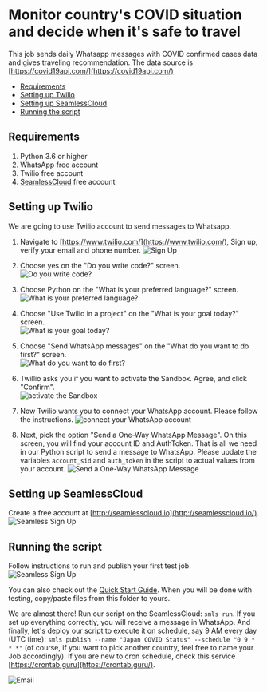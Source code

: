 # Monitor country's COVID situation and decide when it's safe to travel

This job sends daily Whatsapp messages with COVID confirmed cases data and gives traveling recommendation. The data source is [https://covid19api.com/](https://covid19api.com/)  

- [Requirements](#requirements)
- [Setting up Twilio](#setting-up-twilio)
- [Setting up SeamlessCloud](#setting-up-seamlesscloud)
- [Running the script]()

## Requirements
1. Python 3.6 or higher
2. WhatsApp free account
3. Twilio free account
4. [SeamlessCloud](http://seamlesscloud.io/) free account

## Setting up Twilio
We are going to use Twilio account to send messages to Whatsapp. 

1. Navigate to [https://www.twilio.com/](https://www.twilio.com/), Sign up, verify your email and phone number.
    ![Sign Up](../images/monitor_country_covid_status/1.png)

2. Choose yes on the "Do you write code?" screen.   
    ![Do you write code?](../images/monitor_country_covid_status/2.png)
    
3. Choose Python on the "What is your preferred language?" screen.   
    ![What is your preferred language?](../images/monitor_country_covid_status/3.png)
    
4. Choose "Use Twilio in a project" on the "What is your goal today?" screen.   
    ![What is your goal today?](../images/monitor_country_covid_status/4.png)
    
5. Choose "Send WhatsApp messages" on the "What do you want to do first?" screen.   
    ![What do you want to do first?](../images/monitor_country_covid_status/5.png)
    
6. Twillio asks you if you want to activate the Sandbox. Agree, and click "Confirm".   
    ![activate the Sandbox](../images/monitor_country_covid_status/6.png)
    
7. Now Twilio wants you to connect your WhatsApp account. Please follow the instructions.
    ![connect your WhatsApp account](../images/monitor_country_covid_status/7.png)
    
8. Next, pick the option "Send a One-Way WhatsApp Message". On this screen, you will find your account ID and AuthToken. That is all we need in our Python script to send a message to WhatsApp. Please update the variables `account_sid` and `auth_token` in the script to actual values from your account.
    ![Send a One-Way WhatsApp Message](../images/monitor_country_covid_status/8.png)


## Setting up SeamlessCloud  
Create a free account at [http://seamlesscloud.io](http://seamlesscloud.io/).  
![Seamless Sign Up](../images/smls-signup.png)

## Running the script  
Follow instructions to run and publish your first test job. 
![Seamless Sign Up](../images/seamless_no_jobs_screen.png)

You can also check out the [Quick Start Guide](https://app.seamlesscloud.io/guide). When you will be done with testing, copy/paste files from this folder to yours.    

We are almost there! Run our script on the SeamlessCloud: `smls run`. If you set up everything correctly, you will receive a message in WhatsApp. And finally, let's deploy our script to execute it on schedule, say 9 AM every day (UTC time): `smls publish --name "Japan COVID Status" --schedule "0 9 * * *"` (of course, if you want to pick another country, feel free to name your Job accordingly). If you are new to cron schedule, check this service [https://crontab.guru](https://crontab.guru/). 
    
![Email](../images/monitor_country_covid_status/9.jpeg)
